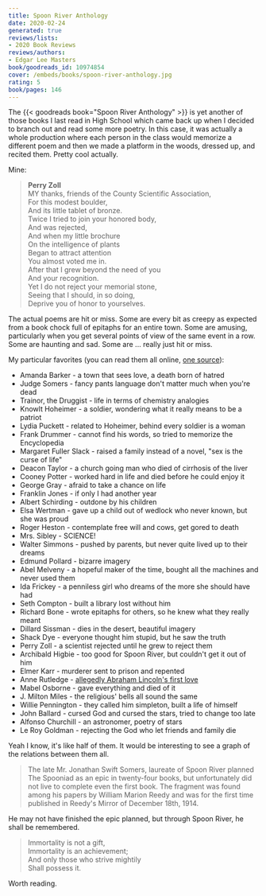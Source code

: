 ```yaml
---
title: Spoon River Anthology
date: 2020-02-24
generated: true
reviews/lists:
- 2020 Book Reviews
reviews/authors:
- Edgar Lee Masters
book/goodreads_id: 10974854
cover: /embeds/books/spoon-river-anthology.jpg
rating: 5
book/pages: 146
---
```

The {{< goodreads book="Spoon River Anthology" >}} is yet another of those books I last read in High School which came back up when I decided to branch out and read some more poetry. In this case, it was actually a whole production where each person in the class would memorize a different poem and then we made a platform in the woods, dressed up, and recited them. Pretty cool actually.  

Mine:  

<!--more-->

>  **Perry Zoll**   
>  MY thanks, friends of the County Scientific Association,   
> For this modest boulder,   
> And its little tablet of bronze.   
> Twice I tried to join your honored body,   
> And was rejected,   
> And when my little brochure   
> On the intelligence of plants   
> Began to attract attention   
> You almost voted me in.   
> After that I grew beyond the need of you   
> And your recognition.   
> Yet I do not reject your memorial stone,   
> Seeing that I should, in so doing,   
> Deprive you of honor to yourselves.  

The actual poems are hit or miss. Some are every bit as creepy as expected from a book chock full of epitaphs for an entire town. Some are amusing, particularly when you get several points of view of the same event in a row. Some are haunting and sad. Some are ... really just hit or miss.  

My particular favorites (you can read them all online, [one source](https://www.bartleby.com/84/index1.html)):  

* Amanda Barker - a town that sees love, a death born of hatred   
* Judge Somers - fancy pants language don't matter much when you're dead   
* Trainor, the Druggist - life in terms of chemistry analogies   
* Knowlt Hoheimer - a soldier, wondering what it really means to be a patriot   
* Lydia Puckett - related to Hoheimer, behind every soldier is a woman   
* Frank Drummer - cannot find his words, so tried to memorize the Encyclopedia   
* Margaret Fuller Slack - raised a family instead of a novel, "sex is the curse of life"   
* Deacon Taylor - a church going man who died of cirrhosis of the liver   
* Cooney Potter - worked hard in life and died before he could enjoy it   
* George Gray - afraid to take a chance on life   
* Franklin Jones - if only I had another year   
* Albert Schirding - outdone by his children    
* Elsa Wertman - gave up a child out of wedlock who never known, but she was proud   
* Roger Heston - contemplate free will and cows, get gored to death   
* Mrs. Sibley - SCIENCE!   
* Walter Simmons - pushed by parents, but never quite lived up to their dreams   
* Edmund Pollard - bizarre imagery   
* Abel Melveny - a hopeful maker of the time, bought all the machines and never used them   
* Ida Frickey - a penniless girl who dreams of the more she should have had   
* Seth Compton - built a library lost without him   
* Richard Bone - wrote epitaphs for others, so he knew what they really meant   
* Dillard Sissman - dies in the desert, beautiful imagery   
* Shack Dye - everyone thought him stupid, but he saw the truth   
* Perry Zoll - a scientist rejected until he grew to reject them   
* Archibald Higbie - too good for Spoon River, but couldn't get it out of him   
* Elmer Karr - murderer sent to prison and repented   
* Anne Rutledge - [allegedly Abraham Lincoln's first love](https://en.wikipedia.org/wiki/Ann_Rutledge)   
* Mabel Osborne - gave everything and died of it   
* J. Milton Miles - the religious' bells all sound the same   
* Willie Pennington - they called him simpleton, built a life of himself   
* John Ballard - cursed God and cursed the stars, tried to change too late   
* Alfonso Churchill - an astronomer, poetry of stars   
* Le Roy Goldman - rejecting the God who let friends and family die  

Yeah I know, it's like half of them. It would be interesting to see a graph of the relations between them all.  

> The late Mr. Jonathan Swift Somers, laureate of Spoon River planned The Spooniad as an epic in twenty-four books, but unfortunately did not live to complete even the first book. The fragment was found among his papers by William Marion Reedy and was for the first time published in Reedy's Mirror of December 18th, 1914.

He may not have finished the epic planned, but through Spoon River, he shall be remembered.  

> Immortality is not a gift,   
> Immortality is an achievement;   
> And only those who strive mightily   
> Shall possess it.  

Worth reading.